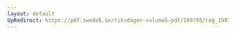 ```yaml
---
layout: default
UpRedirect: https://pdf.swedeb.se/riksdagen-volumeG-pdf/199798/reg_199798/reg_199798_0310.pdf
---
```

